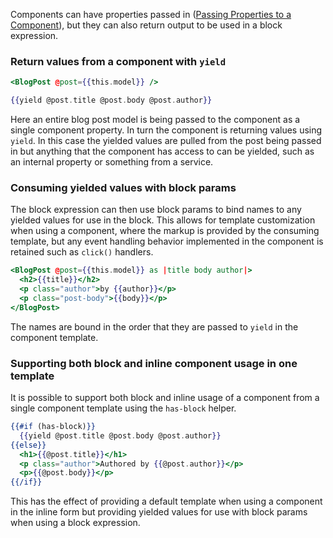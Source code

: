 Components can have properties passed in ([Passing Properties to a Component](../passing-properties-to-a-component/)),
but they can also return output to be used in a block expression.

### Return values from a component with `yield`

```handlebars {data-filename=app/templates/index.hbs}
<BlogPost @post={{this.model}} />
```

```handlebars {data-filename=app/templates/components/blog-post.hbs}
{{yield @post.title @post.body @post.author}}
```

Here an entire blog post model is being passed to the component as a single component property.
In turn the component is returning values using `yield`.
In this case the yielded values are pulled from the post being passed in
but anything that the component has access to can be yielded, such as an internal property or something from a service.

### Consuming yielded values with block params

The block expression can then use block params to bind names to any yielded values for use in the block.
This allows for template customization when using a component,
where the markup is provided by the consuming template,
but any event handling behavior implemented in the component is retained such as `click()` handlers.

```handlebars {data-filename=app/templates/index.hbs}
<BlogPost @post={{this.model}} as |title body author|>
  <h2>{{title}}</h2>
  <p class="author">by {{author}}</p>
  <p class="post-body">{{body}}</p>
</BlogPost>
```

The names are bound in the order that they are passed to `yield` in the component template.

### Supporting both block and inline component usage in one template

It is possible to support both block and inline usage of a component from a single component template
using the `has-block` helper.

```handlebars {data-filename=app/templates/components/blog-post.hbs}
{{#if (has-block)}}
  {{yield @post.title @post.body @post.author}}  
{{else}}
  <h1>{{@post.title}}</h1>
  <p class="author">Authored by {{@post.author}}</p>
  <p>{{@post.body}}</p>
{{/if}}
```

This has the effect of providing a default template when using a component in the inline form
but providing yielded values for use with block params when using a block expression.
